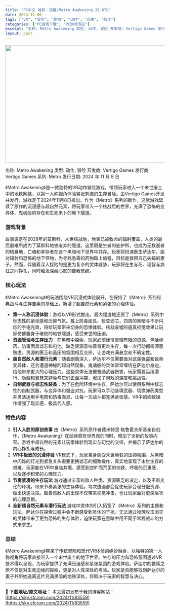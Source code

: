 ```yaml
---
title: "PC中文 地铁：觉醒/Metro Awakening 26.67G"
date: 2024-11-06
tags: ["VR", "冒险", "剧情", "动作", "恐怖", "战斗"]
categories: ["PC游戏下载", "PC游戏专区"]
excerpt: "名称: Metro Awakening 类型: 动作, 冒险 开发商: Vertigo Games 发行商: Vertigo Games 系列: Metro 发行日期: 2024 年 11 月 8 日 《Metro Awakening》是一款独特的VR动作冒险游戏，带领玩家进入一个末世废土中的地铁网&hellip;"
layout: post
---
```


<img class="aligncenter size-full wp-image-83560" src="https://sky.sfcrom.com/wp-content/uploads/2024/11/202411060644199.webp" alt="" width="660" height="370" />

名称: Metro Awakening
类型: 动作, 冒险
开发商: Vertigo Games
发行商: Vertigo Games
系列: Metro
发行日期: 2024 年 11 月 8 日

《Metro Awakening》是一款独特的VR动作冒险游戏，带领玩家进入一个末世废土中的地铁网络，以第一人称视角体验紧张刺激的生存冒险。由Vertigo Games开发并发行，游戏定于2024年11月8日推出。作为《Metro》系列的新作，这款游戏延续了原作的沉浸感与超自然元素，将玩家带入一个核战后的世界，充满了恐怖的变异体、鬼魂般的存在和生死未卜的地下隧道。
<h3>游戏背景</h3>
故事设定在2028年的莫斯科，末世核战后，地表已被致命的辐射覆盖，人类的最后避难所成为了莫斯科地铁废弃的隧道。这里既是生者的庇护所，也成为无数逝者的栖身地，亡魂和幸存者在这个黑暗地下世界中共存。玩家将扮演医生萨达尔，面对辐射和恐怖的地下怪物，为寻找急需的药物踏上旅程，目标是救回自己失踪的妻子。然而，伴随着深入探险的是更为复杂的灵体威胁，玩家将在生与死、理智与疯狂之间挣扎，同时触发深藏心底的自我觉醒。
<h3>核心玩法</h3>
《Metro Awakening》的玩法围绕VR沉浸式体验展开，在保持了《Metro》系列经典战斗与生存要素的基础上，新增了超自然元素和紧张的心理体验。
<ul>
 	<li><strong>第一人称沉浸体验</strong>：游戏以VR形式推出，最大程度地还原了《Metro》系列中标志性的紧张感和压抑气氛。戴上防毒面具、检查滤芯，四周的黑暗与不断闪烁的手电光效，将给玩家带来切身的恐惧体验。核战废墟的逼真视觉效果让玩家仿佛置身于破败的地铁隧道，感受末世的压迫。</li>
 	<li><strong>资源管理与生存压力</strong>：在黑暗中探索，玩家必须谨慎管理有限的资源，包括弹药、防毒面具滤芯和电池。缺乏资源意味着将更难生存，每一次行动都需深思熟虑。资源的匮乏和高压的氛围相互交织，让游戏充满悬念和不确定性。</li>
 	<li><strong>超自然敌人和潜行元素</strong>：随着剧情深入，萨达尔不仅需要面对武装强盗和致命变异体，还会遭遇神秘的超自然现象。鬼魂般的灵体常常缠绕在萨达尔身边，给他带来更大的心理压力。这些灵体无法被普通武器伤害，玩家需要运用潜行、隐藏和智慧来避免与它们正面冲突，增加了游戏的深度和挑战性。</li>
 	<li><strong>自制武器与标志性装备</strong>：为了在危险环境中生存，萨达尔可以使用系列中标志性的自制武器，与变异体和强盗对抗。玩家可以手动装填武器、切换弹药类型并灵活运用手电筒和防毒面具，让每一次战斗都充满紧张感。VR中的细致操作增强了现实感，极具代入感。</li>
</ul>
<h3>特色内容</h3>
<ol>
 	<li><strong>引人入胜的原创故事</strong>
由《Metro》系列原作者德米特里·格鲁霍夫斯基亲自创作，《Metro Awakening》在延续原有世界观的同时，增加了全新的故事内容。游戏中超自然的元素让玩家体验到现实与幻觉的交织，并揭示了萨达尔的内心挣扎与成长。</li>
 	<li><strong>VR中极致的沉浸体验</strong>
VR模式下，玩家亲身感受末世地铁的压抑氛围，从黑暗中闪烁的灯光到紧急关头需要更换滤芯的细致操作，真实地呈现了末世生存的艰难。玩家能在VR中身临其境，感受到空旷而荒芜的地铁、呼吸的沉重感，以及逐步积累的心理压力。</li>
 	<li><strong>节奏紧凑的生存玩法</strong>
游戏通过丰富的敌人种类、资源匮乏的设定，以及不断变化的环境，带来节奏紧张的生存体验。每次遭遇都会促使玩家合理分配资源、做出快速决策。超自然敌人的出现不仅带来视觉冲击，也让玩家面对更深层次的心理恐惧。</li>
 	<li><strong>全新超自然元素与潜行玩法</strong>
游戏中灵体的引入拓宽了《Metro》系列的主题和玩法，萨达尔在探索过程中会不断感受到灵体的干扰。无法通过物理攻击消灭的灵体带来了更为恐怖的生存体验，迫使玩家在黑暗中用不同于常规战斗的方式来求生。</li>
</ol>
<h3>总结</h3>
《Metro Awakening》带来了传统冒险和现代VR体验的绝妙融合，以独特的第一人称视角将玩家直接带入一个末世废土的地下世界。生存的压力和恐怖氛围通过VR技术得以呈现，为玩家提供了充满压迫感和紧张氛围的游戏体验。萨达尔的救赎之旅不仅是对生死边缘的探索，更是对人性深处的考验。玩家是否能够找到萨达尔的妻子并带她逃离这片充满黑暗的地铁深处，将取决于玩家的智慧与决心。

---
📖 **下载地址/原文地址：** 本文最初发布于我的博客网站：[https://sky.sfcrom.com/2024/11/83559](https://sky.sfcrom.com/2024/11/83559)
